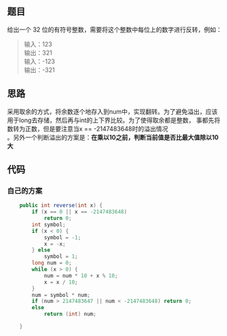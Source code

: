 ## 题目
给出一个 32 位的有符号整数，需要将这个整数中每位上的数字进行反转，例如：
>输入：123<br>
输出：321<br>
>输入：-123<br>
输出：-321

## 思路
采用取余的方式，将余数逐个地存入到num中，实现翻转。为了避免溢出，应该用于long去存储，然后再与int的上下界比较。为了使得取余都是整数，
事都先将数转为正数，但是要注意当x == -2147483648时的溢出情况<br>。另外一个判断溢出的方案是：**在乘以10之前，判断当前值是否比最大值除以10大**

## 代码
### 自己的方案
``` JAVA 
    public int reverse(int x) {
        if (x == 0 || x == -2147483648)
            return 0;
        int symbol;
        if (x < 0) {
            symbol = -1;
            x = -x;
        } else
            symbol = 1;
        long num = 0;
        while (x > 0) {
            num = num * 10 + x % 10;
            x = x / 10;
        }
        num = symbol * num;
        if (num > 2147483647 || num < -2147483648) return 0;
        else
            return (int) num;

    }
```
